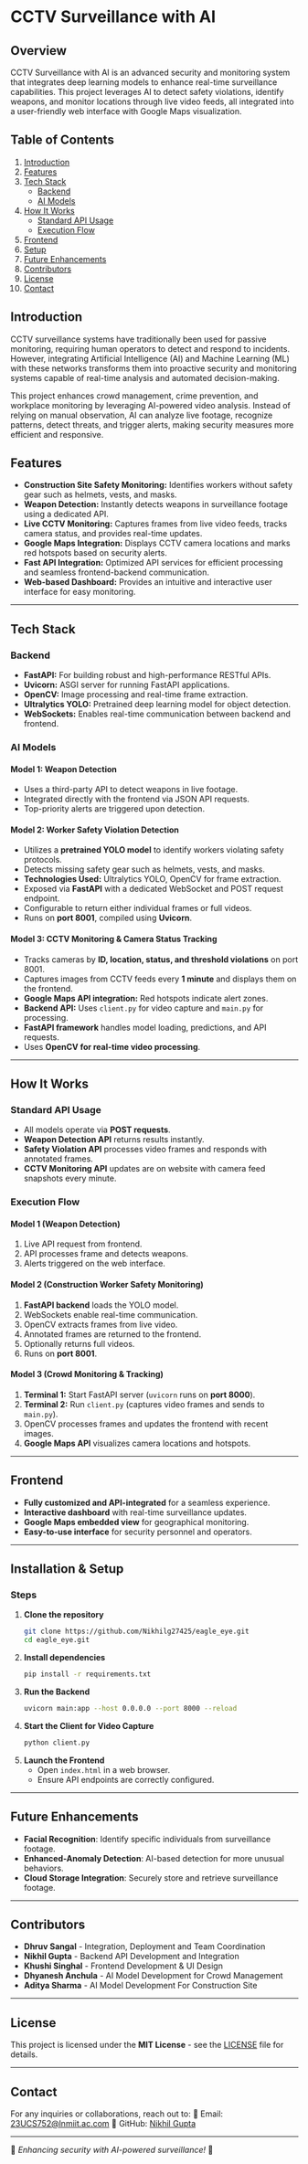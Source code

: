 #  CCTV Surveillance with AI
##  Overview
CCTV Surveillance with AI is an advanced security and monitoring system that integrates deep learning models to enhance real-time surveillance capabilities. This project leverages AI to detect safety violations, identify weapons, and monitor locations through live video feeds, all integrated into a user-friendly web interface with Google Maps visualization.

## Table of Contents
1. [Introduction](#introduction)
2. [Features](#features)
3. [Tech Stack](#tech-stack)
   - [Backend](#backend)
   - [AI Models](#ai-models)
4. [How It Works](#how-it-works)
   - [Standard API Usage](#standard-api-usage)
   - [Execution Flow](#execution-flow)
5. [Frontend](#frontend)
6. [Setup](#setup)
7. [Future Enhancements](#future-enhancements)
8. [Contributors](#contributors)
9. [License](#license)
10. [Contact](#contact)

##  Introduction
CCTV surveillance systems have traditionally been used for passive monitoring, requiring human operators to detect and respond to incidents. However, integrating Artificial Intelligence (AI) and Machine Learning (ML) with these networks transforms them into proactive security and monitoring systems capable of real-time analysis and automated decision-making.

This project enhances crowd management, crime prevention, and workplace monitoring by leveraging AI-powered video analysis. Instead of relying on manual observation, AI can analyze live footage, recognize patterns, detect threats, and trigger alerts, making security measures more efficient and responsive.




##  Features
- **Construction Site Safety Monitoring:** Identifies workers without safety gear such as helmets, vests, and masks.
- **Weapon Detection:** Instantly detects weapons in surveillance footage using a dedicated API.
- **Live CCTV Monitoring:** Captures frames from live video feeds, tracks camera status, and provides real-time updates.
- **Google Maps Integration:** Displays CCTV camera locations and marks red hotspots based on security alerts.
- **Fast API Integration:** Optimized API services for efficient processing and seamless frontend-backend communication.
- **Web-based Dashboard:** Provides an intuitive and interactive user interface for easy monitoring.

---

## Tech Stack

###  Backend
- **FastAPI:** For building robust and high-performance RESTful APIs.
- **Uvicorn:** ASGI server for running FastAPI applications.
- **OpenCV:** Image processing and real-time frame extraction.
- **Ultralytics YOLO:** Pretrained deep learning model for object detection.
- **WebSockets:** Enables real-time communication between backend and frontend.

###  AI Models
#### **Model 1: Weapon Detection**
- Uses a third-party API to detect weapons in live footage.
- Integrated directly with the frontend via JSON API requests.
- Top-priority alerts are triggered upon detection.

#### **Model 2: Worker Safety Violation Detection**
- Utilizes a **pretrained YOLO model** to identify workers violating safety protocols.
- Detects missing safety gear such as helmets, vests, and masks.
- **Technologies Used:** Ultralytics YOLO, OpenCV for frame extraction.
- Exposed via **FastAPI** with a dedicated WebSocket and POST request endpoint.
- Configurable to return either individual frames or full videos.
- Runs on **port 8001**, compiled using **Uvicorn**.

#### **Model 3: CCTV Monitoring & Camera Status Tracking**
- Tracks cameras by **ID, location, status, and threshold violations** on port 8001.
- Captures images from CCTV feeds every **1 minute** and displays them on the frontend.
- **Google Maps API integration:** Red hotspots indicate alert zones.
- **Backend API:** Uses `client.py` for video capture and `main.py` for processing.
- **FastAPI framework** handles model loading, predictions, and API requests.
- Uses **OpenCV for real-time video processing**.

---

##  How It Works
### Standard API Usage
- All models operate via **POST requests**.
- **Weapon Detection API** returns results instantly.
- **Safety Violation API** processes video frames and responds with annotated frames.
- **CCTV Monitoring API** updates are on website with camera feed snapshots every minute.

### Execution Flow
#### **Model 1 (Weapon Detection)**
1. Live API request from frontend.
2. API processes frame and detects weapons.
3. Alerts triggered on the web interface.

#### **Model 2 (Construction Worker Safety Monitoring)**
1. **FastAPI backend** loads the YOLO model.
2. WebSockets enable real-time communication.
3. OpenCV extracts frames from live video.
4. Annotated frames are returned to the frontend.
5. Optionally returns full videos.
6. Runs on **port 8001**.

#### **Model 3 (Crowd Monitoring & Tracking)**
1. **Terminal 1:** Start FastAPI server (`uvicorn` runs on **port 8000**).
2. **Terminal 2:** Run `client.py` (captures video frames and sends to `main.py`).
3. OpenCV processes frames and updates the frontend with recent images.
4. **Google Maps API** visualizes camera locations and hotspots.

---

##  Frontend
- **Fully customized and API-integrated** for a seamless experience.
- **Interactive dashboard** with real-time surveillance updates.
- **Google Maps embedded view** for geographical monitoring.
- **Easy-to-use interface** for security personnel and operators.

---

##  Installation & Setup

### Steps
1. **Clone the repository**
   ```bash
   git clone https://github.com/Nikhilg27425/eagle_eye.git
   cd eagle_eye.git
   ```
2. **Install dependencies**
   ```bash
   pip install -r requirements.txt
   ```
3. **Run the Backend**
   ```bash
   uvicorn main:app --host 0.0.0.0 --port 8000 --reload
   ```
4. **Start the Client for Video Capture**
   ```bash
   python client.py
   ```
5. **Launch the Frontend**
   - Open `index.html` in a web browser.
   - Ensure API endpoints are correctly configured.

---

## Future Enhancements
- **Facial Recognition**: Identify specific individuals from surveillance footage.
- **Enhanced-Anomaly Detection**: AI-based detection for more unusual behaviors.
- **Cloud Storage Integration**: Securely store and retrieve surveillance footage.

---

##  Contributors
- **Dhruv Sangal** - Integration, Deployment and Team Coordination
- **Nikhil Gupta** - Backend API Development and Integration
- **Khushi Singhal** - Frontend Development & UI Design
- **Dhyanesh Anchula** - AI Model Development for Crowd Management
- **Aditya Sharma** - AI Model Development For Construction Site

---

##  License
This project is licensed under the **MIT License** - see the [LICENSE](LICENSE.unknown) file for details.


---

##  Contact
For any inquiries or collaborations, reach out to:
📧 Email: 23UCS752@lnmiit.ac.com
📌 GitHub: [Nikhil Gupta](https://github.com/Nikhilg27425)

---

🔹 _Enhancing security with AI-powered surveillance!_ 🚀
